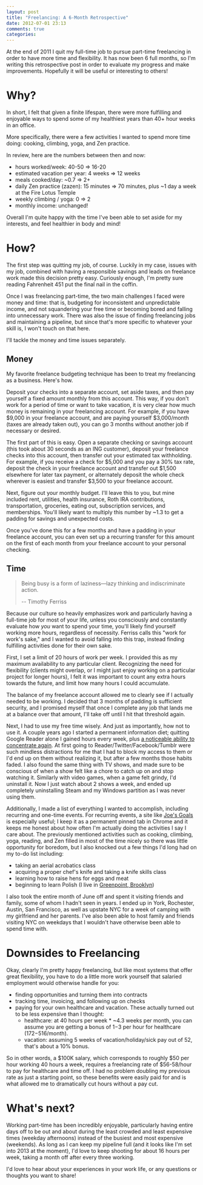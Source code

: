 ```yaml
---
layout: post
title: "Freelancing: A 6-Month Retrospective"
date: 2012-07-01 23:13
comments: true
categories: 
---
```


At the end of 2011 I quit my full-time job to pursue part-time freelancing in order to have more time and flexibility. It has now been 6 full months, so I'm writing this retrospective post in order to evaluate my progress and make improvements. Hopefully it will be useful or interesting to others!

Why?
====
In short, I felt that given a finite lifespan, there were more
fulfilling and enjoyable ways to spend some of my healthiest years than 40+ hour weeks in an
office.

More specifically, there were a few activities I wanted to spend more time doing: cooking, climbing, yoga, and Zen practice.

In review, here are the numbers between then and now:

* hours worked/week: 40-50 => 16-20
* estimated vacation per year: 4 weeks => 12 weeks
* meals cooked/day: ~0.7 => 2+
* daily Zen practice (zazen): 15 minutes => 70 minutes, plus ~1 day a
  week at the Fire Lotus Temple
* weekly climbing / yoga: 0 => 2
* monthly income: unchanged!

Overall I'm quite happy with the time I've been able to set aside
for my interests, and feel healthier in body and mind!

How?
====
The first step was quitting my job, of course. Luckily in my case,
issues with my job, combined with having a responsible savings and leads on freelance work made this decision pretty easy. Curiously enough, I'm pretty sure reading Fahrenheit 451 put the final nail in the coffin.

Once I was freelancing part-time, the two main challenges I faced were money and time:
that is, budgeting for inconsistent and unpredictable income, and not squandering your
free time or becoming bored and falling into unnecessary work. There was also the issue of finding
freelancing jobs and maintaining a pipeline, but since that's more
specific to whatever your skill is, I won't touch on that here.

I'll tackle the money and time issues separately.

Money
-----
My favorite freelance budgeting technique has been to treat my freelancing
as a business. Here's how.

Deposit your checks into a separate account, set aside
taxes, and then pay yourself a fixed amount monthly from this account. This way, if you
don't work for a period of time or want to take vacation, it is very
clear how much money is remaining in your freelancing account. For
example, if you have $9,000 in your freelance account, and are paying yourself
$3,000/month (taxes are already taken out), you can go 3 months without another job if
necessary or desired.

The first part of this is easy. Open a separate checking or savings
account (this took about 30 seconds as an ING customer), deposit your
freelance checks into this account, then transfer out your estimated tax
withholding. For example, if you receive a check for $5,000 and you pay a 30%
tax rate, deposit the check in your freelance account and transfer out
$1,500 elsewhere for later tax payment, or alternately deposit the whole
check wherever is easiest and transfer $3,500 to your freelance account.

Next, figure out your monthly budget. I'll leave this to you, but
mine included rent, utilities, health insurance, Roth IRA contributions,
transportation, groceries, eating out, subscription services, and
memberships. You'll likely want to
multiply this number by ~1.3 to get a padding for savings and unexpected costs.

Once you've done this for a few months and have a padding in your freelance account, you
can even set up a recurring transfer for this amount on the first of each month from your
freelance account to your personal checking.

Time
----
> Being busy is a form of laziness—lazy thinking and indiscriminate action.
>
> -- Timothy Ferriss

Because our culture so heavily emphasizes work and particularly having a full-time job for most of your life, unless you consciously and constantly evaluate how _you_ want to spend your time, you'll likely find yourself working more hours, regardless of necessity. Ferriss calls this "work for work's sake," and I wanted to avoid falling into this trap, instead finding fulfilling activities done for their own sake.

First, I set a limit of 20 hours of work per week. I provided this as
my maximum availability to any particular client. Recognizing the need for flexibility (clients might overlap, or I might just enjoy working on a particular
project for longer hours), I felt it was important to count any extra
hours towards the future, and limit how many hours I could accumulate.

The balance of my freelance account allowed me to clearly see if I actually needed to be working. I decided that 3 months of padding is sufficient security, and I promised myself that once I complete any job that lands me at a balance over that amount, I'll take off until I hit that threshold again.

Next, I had to use my free time wisely. And just as importantly, how not to use it. A couple years ago I started a permanent information diet; quitting Google Reader alone I gained hours every week,
plus [a noticeable ability to concentrate again](http://www.amazon.com/The-Shallows-Internet-Doing-Brains/dp/0393072223). At first going to Reader/Twitter/Facebook/Tumblr were such mindless distractions for me that I had to block my access to them or I'd end up on them without realizing it, but after a few months those habits faded. I also found the same thing with TV shows, and made sure to be conscious of when a show felt like a chore to catch up on and stop watching it. Similarly with video games, when a game felt grindy, I'd uninstall it. Now I just watch about 2 shows a week, and ended up completely uninstalling Steam and my Windows partition as I was never using them.

Additionally, I made a list of everything I wanted to accomplish, including recurring
and one-time events. For recurring events, a site like [Joe's Goals](http://www.joesgoals.com) is especially useful; I keep it as a permanent pinned tab in Chrome and it keeps me honest about how often I'm actually doing the activities I say I care about. The previously mentioned activities such as cooking,
climbing, yoga, reading, and Zen filled in most of the time nicely so
there was little opportunity for boredom, but
I also knocked out a few things
I'd long had on my to-do list including:

* taking an aerial acrobatics class
* acquiring a proper chef's knife and taking a knife skills class
* learning how to raise hens for eggs and meat
* beginning to learn Polish (I live in [Greenpoint, Brooklyn](http://en.wikipedia.org/wiki/Greenpoint,_Brooklyn))

I also took the entire month of June off and spent it visiting friends
and family, some of whom I hadn't seen in years. I ended up in York, Rochester, Austin, San Francisco, as well as upstate NYC for a
week of camping with my girlfriend and her parents. I've also been
able to host family and friends visiting NYC on weekdays that I wouldn't have
otherwise been able to spend time with.

Downsides to Freelancing
========================

Okay, clearly I'm pretty happy freelancing, but like most systems that offer great flexibility, you have to do a little
more work yourself that salaried employment would otherwise handle for you:

* finding opportunities and turning them into contracts
* tracking time, invoicing, and following up on checks
* paying for your own healthcare and vacation. These actually turned out
  to be less expensive than I thought:
   * healthcare: at 40 hours per week * ~4.3 weeks per month, you can assume you are getting
   a bonus of $1-$3 per hour for healthcare ($172-$516/month).
   * vacation: assuming 5 weeks of vacation/holiday/sick pay out of 52,
     that's about a 10% bonus.

So in other words, a $100K salary, which corresponds to roughly $50 per
hour working 40 hours a week,
requires a freelancing rate of $56-58/hour to pay for healthcare and
time off. I had no problem
doubling my previous rate as just a starting point, so these benefits were easily paid for and is what allowed me to dramatically cut hours without a
pay cut.

What's next?
============

Working part-time has been incredibly enjoyable, particularly having
entire days off to be out and about during the least crowded and least
expensive times (weekday afternoons)
instead of the busiest and most expensive (weekends). As long as I can
keep my pipeline full (and it looks like I'm set into 2013 at the
moment), I'd love to keep shooting for about 16 hours per week, taking a
month off after every three working.

I'd love to hear about your experiences in your work life, or any
questions or thoughts you want to share!
